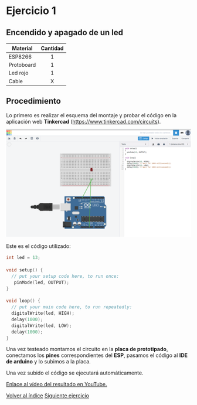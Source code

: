 <h1>Ejercicio 1</h1>

<h2>Encendido y apagado de un led</h2>

| Material        | Cantidad           |
| ------------- |:-------------:|
| ESP8266       | 1      |
| Protoboard    | 1      |
| Led rojo      | 1      |
|Cable|X|

<h2>Procedimiento</h2>

Lo primero es realizar el esquema del montaje y probar el código en la aplicación web __Tinkercad__ (https://www.tinkercad.com/circuits).

<img src="img/Ejercicio_01.png" alt="Ejercicio_01.png" width="800"/>

Este es el código utilizado:

```c
int led = 13;

void setup() {
  // put your setup code here, to run once:
   pinMode(led, OUTPUT);
}

void loop() {
  // put your main code here, to run repeatedly:
  digitalWrite(led, HIGH);
  delay(1000);
  digitalWrite(led, LOW);
  delay(1000);  
}
```

Una vez testeado montamos el circuito en la __placa de prototipado__, conectamos los __pines__ correspondientes del __ESP__, pasamos el código al __IDE de arduino__ y lo subimos a la placa.

Una vez subido el código se ejecutará automáticamente.

[Enlace al vídeo del resultado en YouTube.](https://youtu.be/6-FfqL58mAA)

[Volver al índice](readme.md)
[Siguiente ejercicio](Ejercicio2.md)
